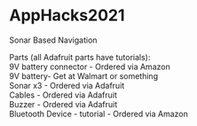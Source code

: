 # AppHacks2021
Sonar Based Navigation  
  
Parts (all Adafruit parts have tutorials):  
9V battery connector - Ordered via Amazon  
9V battery- Get at Walmart or something  
Sonar x3 - Ordered via Adafruit  
Cables - Ordered via Adafruit  
Buzzer - Ordered via Adafruit  
Bluetooth Device  - tutorial  - Ordered via Amazon  
  
